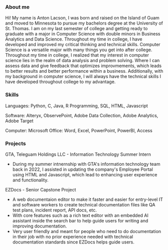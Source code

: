 
### About me
Hi! My name is Anton Lacson, I was born and raised on the Island of Guam and moved to Minnesota to pursue my bachelors degree at the University of St. Thomas. 
I am on my last semester of college and getting ready to graduate with a major in Computer Science with double minors in Business Analytics and Data Science. 
Throughout my time in college, I have developed and improved my critical thinking and technical skills. Computer Science is a versatile major with many things you 
get into after college. Throughout my time in college, I realized that my interest in computer science lies in the realm of data analysis and problem solving. 
Where I can assess data and give feedback that optimizes improvmements, which leads to better results and better performance within a business. Additionally, with my background in 
computer science, I will always have the technical skills I have developed throughout college to my advantage. 

### Skills 
Languages: Python, C, Java, R Programming, SQL, HTML, Javascript 

Software: Alteryx, ObservePoint, Adobe Data Collection, Adobe Analytics, Adobe Target 

Computer: Microsoft Office: Word, Excel, PowerPoint, PowerBI, Access 

### Projects 
GTA, Teleguam Holdings LLC - Information Technology Summer Intern 
- During my summer intnernship with GTA's information technology team back in 2022, I assisted in updating the company's Employee Portal using HTML and Javascript, which lead to enhancing user experience and functionality.
  
EZDocs - Senior Capstone Project
- A web documentaion editor to make it faster and easier for entry-level IT and software workers to create technical documentation files like QA test plans, incident report, API docs, etc.
- With core features such as a rich text editor with an embedded AI assistant inside the search bar to help guide users for writing and improving documentation.
- Very user friendly and meant for people who need to do documentation in their job with no prior experience needed with technical documentation standards since EZDocs helps guide users. 
